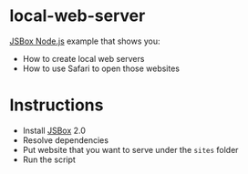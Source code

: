 # local-web-server

[JSBox Node.js](https://cyanzhong.github.io/jsbox-nodejs/#/en/) example that shows you:

- How to create local web servers
- How to use Safari to open those websites

# Instructions

- Install [JSBox](https://apps.apple.com/us/app/id1312014438) 2.0
- Resolve dependencies
- Put website that you want to serve under the `sites` folder
- Run the script